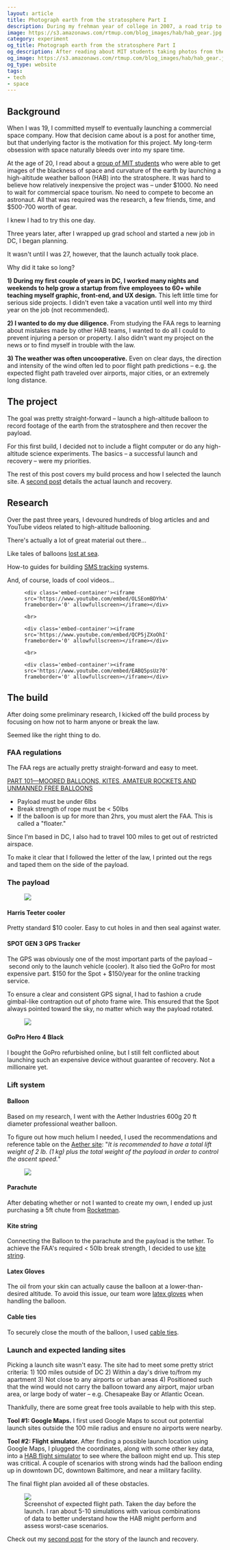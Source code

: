 ```yaml
---
layout: article
title: Photograph earth from the stratosphere Part I
description: During my frehman year of college in 2007, a road trip to a small coal mining town nestled in the hills of West Virginia sparked within me a strong desire to explore outer space. Two years later – in 2009 – I read about MIT students who managed to capture photos of the earth from the stratosphere using an inexpensive high-altitude balloon and digital camera. Although I knew the balloon had not technically traveled to space, I immediately decided to attempt this project, myself.
image: https://s3.amazonaws.com/rtmup.com/blog_images/hab/hab_gear.jpg
category: experiment
og_title: Photograph earth from the stratosphere Part I
og_description: After reading about MIT students taking photos from the stratosphere using a high-altitude balloon, I decided to do the same.
og_image: https://s3.amazonaws.com/rtmup.com/blog_images/hab/hab_gear.jpg
og_type: website
tags: 
- tech
- space
---
```


<h2>Background</h2>

<p>When I was 19, I committed myself to eventually launching a commercial space company. How that decision came about is a post for another time, but that underlying factor is the motivation for this project. My long-term obsession with space naturally bleeds over into my spare time.</p>

<p>At the age of 20, I read about a <a href="http://www.wired.com/2009/09/the-150-space-camera-mit-students-beat-nasa-on-beer-money-budget/">group of MIT students</a> who were able to get images of the blackness of space and curvature of the earth by launching a high-altitude weather balloon (HAB) into the stratosphere. It was hard to believe how relatively inexpensive the project was – under $1000. No need to wait for commercial space tourism. No need to compete to become an astronaut. All that was required was the research, a few friends, time, and $500-700 worth of gear.</p>

<p>I knew I had to try this one day.</p>

<p>Three years later, after I wrapped up grad school and started a new job in DC, I began planning.</p>

<p>It wasn't until I was 27, however, that the launch actually took place.</p>

<p>Why did it take so long?</p>
<p><strong>1) During my first couple of years in DC, I worked many nights and weekends to help grow a startup from five employees to 60+ while teaching myself graphic, front-end, and UX design.</strong> This left little time for serious side projects. I didn't even take a vacation until well into my third year on the job (not recommended).</p>
<p><strong>2) I wanted to do my due diligence.</strong> From studying the FAA regs to learning about mistakes made by other HAB teams, I wanted to do all I could to prevent injuring a person or property. I also didn't want my project on the news or to find myself in trouble with the law.</p>
<p><strong>3) The weather was often uncooperative.</strong> Even on clear days, the direction and intensity of the wind often led to poor flight path predictions – e.g. the expected flight path traveled over airports, major cities, or an extremely long distance.</p>

<h2>The project</h2>

<p>The goal was pretty straight-forward – launch a high-altitude balloon to record footage of the earth from the stratosphere and then recover the payload.</p>

<p>


<p>For this first build, I decided not to include a flight computer or do any high-altitude science experiments. The basics – a successful launch and recovery – were my priorities.</p>

<p>The rest of this post covers my build process and how I selected the launch site. A <a href="{{ site.baseurl }}{% link _posts/experiments/2016-06-24-hab-part-2.md %}">second post</a> details the actual launch and recovery.</p>  

<h2>Research</h2>

<p>Over the past three years, I devoured hundreds of blog articles and and YouTube videos related to high-altitude ballooning.</p>

<p>There's actually a lot of great material out there...</p>

<p>Like tales of balloons <a href="https://www.raspberrypi.org/blog/skycademy-balloons-everywhere/">lost at sea</a>.</p>
<p>How-to guides for building <a href="http://www.daveakerman.com/?page_id=338">SMS tracking</a> systems.</p>
<p>And, of course, loads of cool videos...</p>

<figure class="medium-frame">
	<style>.embed-container { position: relative; padding-bottom: 56.25%; height: 0; overflow: hidden; max-width: 100%; } .embed-container iframe, .embed-container object, .embed-container embed { position: absolute; top: 0; left: 0; width: 100%; height: 100%; }</style>

	<div class='embed-container'><iframe src='https://www.youtube.com/embed/OLSEomBDYhA' frameborder='0' allowfullscreen></iframe></div>

	<br>

	<div class='embed-container'><iframe src='https://www.youtube.com/embed/QCP5jZXoOhI' frameborder='0' allowfullscreen></iframe></div>

	<br>

	<div class='embed-container'><iframe src='https://www.youtube.com/embed/EABQ5psUz70' frameborder='0' allowfullscreen></iframe></div>
</figure>

<h2>The build</h2>

<p>After doing some preliminary research, I kicked off the build process by focusing on how not to harm anyone or break the law.</p>

<p>Seemed like the right thing to do.</p>

<h3>FAA regulations</h3>

<p>The FAA regs are actually pretty straight-forward and easy to meet.</p>

<p><a href="http://www.ecfr.gov/cgi-bin/text-idx?rgn=div5&node=14:2.0.1.3.15#se14.2.101_11">PART 101—MOORED BALLOONS, KITES, AMATEUR ROCKETS AND UNMANNED FREE BALLOONS</a></p>

<ul>
	<li>Payload must be under 6lbs</li>
	<li>Break strength of rope must be < 50lbs</li>
	<li>If the balloon is up for more than 2hrs, you must alert the FAA. This is called a "floater."</li>
</ul>

<p>Since I'm based in DC, I also had to travel 100 miles to get out of restricted airspace.</p>

<p>To make it clear that I followed the letter of the law, I printed out the regs and taped them on the side of the payload.</p>

<h3>The payload</h3>

<figure>
	<img src="https://s3.amazonaws.com/rtmup.com/blog_images/hab/hab_gear.jpg">
</figure>

<h4>Harris Teeter cooler</h4>
<p>Pretty standard $10 cooler. Easy to cut holes in and then seal against water.</p>

<h4>SPOT GEN 3 GPS Tracker</h4>
<p>The GPS was obviously one of the most important parts of the payload – second only to the launch vehicle (cooler). It also tied the GoPro for most expensive part. $150 for the Spot + $150/year for the online tracking service.</p>

<p>To ensure a clear and consistent GPS signal, I had to fashion a crude gimbal-like contraption out of photo frame wire. This ensured that the Spot always pointed toward the sky, no matter which way the payload rotated.</p>

<figure>
	<img src="https://s3.amazonaws.com/rtmup.com/blog_images/hab/spot_tracker.jpg">
</figure>

<h4>GoPro Hero 4 Black</h4>
<p>I bought the GoPro refurbished online, but I still felt conflicted about launching such an expensive device without guarantee of recovery. Not a millionaire yet.</p>

<h3>Lift system</h3>
<h4>Balloon</h4>
<p>Based on my research, I went with the Aether Industries 600g 20 ft diameter professional weather balloon.</p>

<p>To figure out how much helium I needed, I used the recommendations and reference table on the <a href="http://www.aetherandbeyond.com/main/education/balloon-inflation.html">Aether site</a>: "<em>It is recommended to have a total lift weight of 2 lb. (1 kg) plus the total weight of the payload in order to control the ascent speed.</em>"</p>

<figure class="graphic">
	<img src="https://s3.amazonaws.com/rtmup.com/blog_images/hab/Screen+Shot+2016-05-30+at+17.51.49.png">
</figure>

<h4>Parachute</h4>
<p>After debating whether or not I wanted to create my own, I ended up just purchasing a 5ft chute from <a href="http://www.the-rocketman.com/chutes.html">Rocketman</a>.</p>

<h4>Kite string</h4>
<p>Connecting the Balloon to the parachute and the payload is the tether. To achieve the FAA's required < 50lb break strength, I decided to use <a href="http://www.amazon.com/feet-Winding-Nylon-String-Spool/dp/B003DHTT8Q">kite string</a>.</p>

<h4>Latex Gloves</h4>
<p>The oil from your skin can actually cause the balloon at a lower-than-desired altitude. To avoid this issue, our team wore <a href="http://www.amazon.com/Dynarex-Safe-Touch-Powder-Free-Gloves-Medium/dp/B0007LDJ7S">latex gloves</a> when handling the balloon.</p>

<h4>Cable ties</h4>
<p>To securely close the mouth of the balloon, I used <a href="http://www.amazon.com/TEKTON-6235-Assorted-Cable-200-Piece/dp/B000NQ16NG">cable ties</a>.</p>

<h3>Launch and expected landing sites</h3>

<p>Picking a launch site wasn't easy. The site had to meet some pretty strict criteria: 1) 100 miles outside of DC 2) Within a day's drive to/from my apartment 3) Not close to any airports or urban areas 4) Positioned such that the wind would not carry the balloon toward any airport, major urban area, or large body of water – e.g. Chesapeake Bay or Atlantic Ocean.</p>

<p>Thankfully, there are some great free tools available to help with this step.</p>

<p><strong>Tool #1: Google Maps.</strong> I first used Google Maps to scout out potential launch sites outside the 100 mile radius and ensure no airports were nearby.</p>
<p><strong>Tool #2: Flight simulator.</strong> After finding a possible launch location using Google Maps, I plugged the coordinates, along with some other key data, into a <a href="http://predict.habhub.org/">HAB flight simulator</a> to see where the balloon might end up. This step was critical. A couple of scenarios with strong winds had the balloon ending up in downtown DC, downtown Baltimore, and near a military facility.</p>

<p>The final flight plan avoided all of these obstacles.</p>

<figure class="graphic">
	<img src="https://s3.amazonaws.com/rtmup.com/blog_images/hab/hab_flight_plan.png">
	<figcaption>Screenshot of expected flight path. Taken the day before the launch. I ran about 5-10 simulations with various combinations of data to better understand how the HAB might perform and assess worst-case scenarios.</figcaption>
</figure>

<p>Check out my <a href="{{ site.baseurl }}{% link _posts/experiments/2016-06-24-hab-part-2.md %}">second post</a> for the story of the launch and recovery.</p>